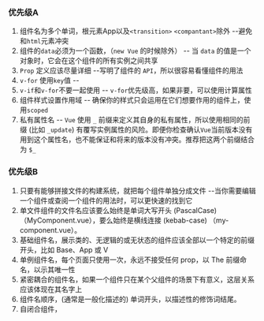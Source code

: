 ### 优先级A 

1. 组件名为多个单词，根元素App以及`<transition>` `<compantant>`除外   --避免和`html`元素冲突
2. 组件的`data`必须为一个函数，（`new Vue` 的时候除外） -- 当 `data` 的值是一个对象时，它会在这个组件的所有实例之间共享
3. `Prop` 定义应该尽量详细 --写明了组件的 `API`，所以很容易看懂组件的用法
4. `v-for` 使用`key`值 -- 
5. `v-if`和`v-for`不要一起使用 -- `v-for`优先级高，如果非要，可以使用计算属性
6. 组件样式设置作用域 -- 确保你的样式只会运用在它们想要作用的组件上，使用`scoped`
7. 私有属性名 -- `Vue` 使用 `_` 前缀来定义其自身的私有属性，所以使用相同的前缀 (比如 `_update`) 有覆写实例属性的风险。即便你检查确认` Vue `当前版本没有用到这个属性名，也不能保证和将来的版本没有冲突。推荐把这两个前缀结合为 `$_`



### 优先级B

1. 只要有能够拼接文件的构建系统，就把每个组件单独分成文件 --当你需要编辑一个组件或查阅一个组件的用法时，可以更快速的找到它
2. 单文件组件的文件名应该要么始终是单词大写开头 (PascalCase) （MyComponent.vue），要么始终是横线连接 (kebab-case) （my-component.vue）。
3. 基础组件名，展示类的、无逻辑的或无状态的组件应该全部以一个特定的前缀开头，比如 Base、App 或 V
4. 单例组件名，每个页面只使用一次，永远不接受任何 prop，以 The 前缀命名，以示其唯一性
5. 紧密耦合的组件名，如果一个组件只在某个父组件的场景下有意义，这层关系应该体现在其名字上
6. 组件名顺序，(通常是一般化描述的) 单词开头，以描述性的修饰词结尾。
7. 自闭合组件，

